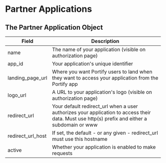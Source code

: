 # Partner Applications

## The Partner Application Object

Field | Description
--------- | -----------
name | The name of your application (visible on authorization page)
app_id | Your application's unique identifier
landing_page_url | Where you want Portify users to land when they want to access your application from the Portify app
logo_url | A URL to your application's logo (visible on authorization page)
redirect_url | Your default redirect_url when a user authorizes your application to access their data. Must use http(s) prefix and either a subdomain or www
redirect_url_host | If set, the default - or any given - redirect_url must use this hostname
active | Whether your application is enabled to make requests
